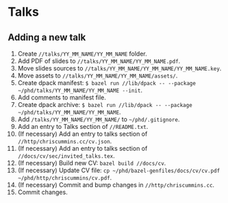 # Talks

## Adding a new talk

1. Create `//talks/YY_MM_NAME/YY_MM_NAME` folder.
1. Add PDF of slides to `//talks/YY_MM_NAME/YY_MM_NAME.pdf`.
1. Move slides sources to `//talks/YY_MM_NAME/YY_MM_NAME/YY_MM_NAME.key`.
1. Move assets to `//talks/YY_MM_NAME/YY_MM_NAME/assets/`.
1. Create dpack manifest: `$ bazel run //lib/dpack -- --package ~/phd/talks/YY_MM_NAME/YY_MM_NAME --init`.
1. Add comments to manifest file.
1. Create dpack archive: `$ bazel run //lib/dpack -- --package ~/phd/talks/YY_MM_NAME/YY_MM_NAME`.
1. Add `/talks/YY_MM_NAME/YY_MM_NAME/` to `~/phd/.gitignore`.
1. Add an entry to Talks section of `//README.txt`.
1. (If necessary) Add an entry to talks section of `//http/chriscummins.cc/cv.json`.
1. (If necessary) Add an entry to talks section of `//docs/cv/sec/invited_talks.tex`.
1. (If necessary) Build new CV: `bazel build //docs/cv`.
1. (If necessary) Update CV file: `cp ~/phd/bazel-genfiles/docs/cv/cv.pdf ~/phd/http/chriscummins/cv.pdf`.
1. (If necessary) Commit and bump changes in `//http/chriscummins.cc`.
1. Commit changes.

